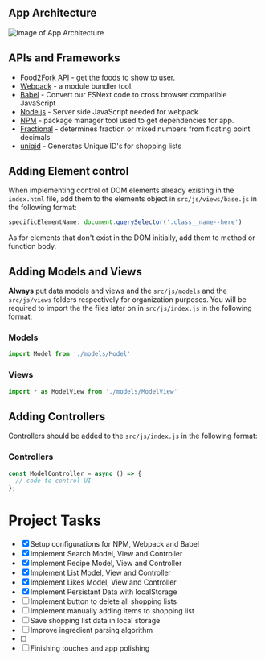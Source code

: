 ## App Architecture
![Image of App Architecture](https://2thwfa.bn.files.1drv.com/y4m71hwb6hYC9VPGBKo-iHWUJVARCaSLfrnibC2X81AdqplWzFCMOqERGQzHYZcg69kH7-1fWDRbez0YJvIEweSyi4xvsGOqOGkH0h7666uWW1t9RcAwVBagbHkYYZBtUMuxjt65O1EYWec1LQuN90PZKgBGryjDH-a_jBgxfhp6hX-q2PMORjDQdOJ5bINHp76n9pCAqyy9SfpmTP6P4o_9Q?width=1920&height=1080&cropmode=none)

## APIs and Frameworks
* [Food2Fork API](http://food2fork.com/about/api) - get the foods to show to user.
* [Webpack](https://webpack.js.org/) - a module bundler tool.
* [Babel](https://babeljs.io/) - Convert our ESNext code to cross browser compatible JavaScript
* [Node.js](https://nodejs.org/en/) - Server side JavaScript needed for webpack
* [NPM](https://www.npmjs.com/) - package manager tool used to get dependencies for app.
* [Fractional](https://github.com/ekg/fraction.js) - determines fraction or mixed numbers from floating point decimals
* [uniqid](https://github.com/adamhalasz/uniqid) - Generates Unique ID's for shopping lists

## Adding Element control
When implementing control of DOM elements already existing in the `index.html` file, add them to the elements object in `src/js/views/base.js` in the following format:

```javascript
specificElementName: document.querySelector('.class__name--here')
```
As for elements that don't exist in the DOM initially, add them to method or function body.

## Adding Models and Views
__Always__ put data models and views and the `src/js/models` and the `src/js/views` folders respectively for organization purposes. You will be required to import the the files later on in `src/js/index.js` in the following format:

### Models
```javascript
import Model from './models/Model'
```
### Views
```javascript
import * as ModelView from './models/ModelView'
```

## Adding Controllers
Controllers should be added to the `src/js/index.js` in the following format:

### Controllers
```javascript
const ModelController = async () => {
  // code to control UI
};
```

# Project Tasks

- [x] Setup configurations for NPM, Webpack and Babel
- [x] Implement Search Model, View and Controller
- [x] Implement Recipe Model, View and Controller
- [x] Implement List Model, View and Controller
- [x] Implement Likes Model, View and Controller
- [x] Implement Persistant Data with localStorage
- [ ] Implement button to delete all shopping lists
- [ ] Implement manually adding items to shopping list
- [ ] Save shopping list data in local storage
- [ ] Improve ingredient parsing algorithm
- [ ] 
- [ ] Finishing touches and app polishing